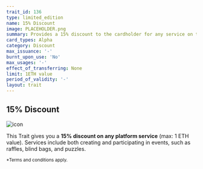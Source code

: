 ```yaml
---
trait_id: 136
type: limited_edition
name: 15% Discount
image: PLACEHOLDER.png
summary: Provides a 15% discount to the cardholder for any service on the Ether Cards events platform.
card_types: Alpha
category: Discount
max_issuance: '-'
burnt_upon_use: 'No'
max_usages: '-'
effect_of_transferring: None
limit: 1ETH value
period_of_validity: '-'
layout: trait
---
```


## 15% Discount

![icon](/assets/images/trait-icons/{{page.image}})

This Trait gives you a **15% discount on any platform service** (max: 1 ETH value). Services include both creating and participating in events, such as raffles, blind bags, and puzzles. 

<small>*Terms and conditions apply.</small>


